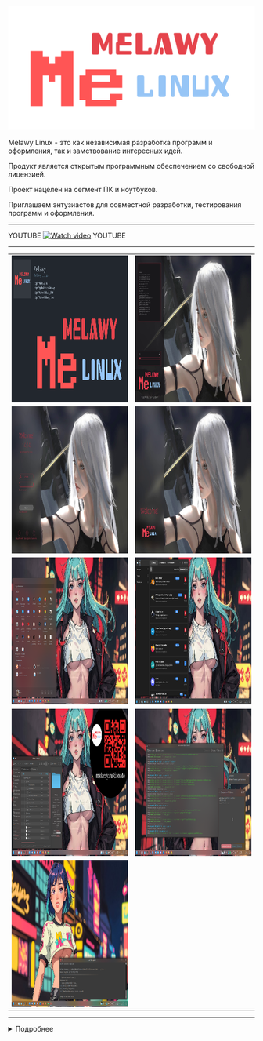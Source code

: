 ![Melawy Linux](/profile/Melawy_Linux_640x320.svg)

Melawy Linux - это как независимая разработка программ и оформления, так и замствование интересных идей. 

Продукт является открытым программным обеспечением со свободной лицензией. 

Проект нацелен на сегмент ПК и ноутбуков. 

Приглашаем энтузиастов для совместной разработки, тестирования программ и оформления.

---

YOUTUBE
[![Watch video](https://i3.ytimg.com/vi/bRNVm1VIxbA/maxresdefault.jpg)](https://www.youtube.com/watch?v=bRNVm1VIxbA)
YOUTUBE

---

<table>
<tr>
  <td>
    <a href="https://github.com/Melawy/.github/raw/main/profile/welcome.png" target="_blank"><img src="https://github.com/Melawy/.github/raw/main/profile/welcome.png" height="300"></a>
  </td>
  <td>
    <a href="https://github.com/Melawy/.github/raw/main/profile/slide1.png" target="_blank"><img src="https://github.com/Melawy/.github/raw/main/profile/slide1.png" height="300"></a>
  </td>
</tr>
<tr>
  <td>
    <a href="https://github.com/Melawy/.github/raw/main/profile/slide2.png" target="_blank"><img src="https://github.com/Melawy/.github/raw/main/profile/slide2.png" height="300"></a>
  </td>
  <td>
    <a href="https://github.com/Melawy/.github/raw/main/profile/slide3.png" target="_blank"><img src="https://github.com/Melawy/.github/raw/main/profile/slide3.png" height="300"></a>
  </td>
</tr>
<tr>
  <td>
    <a href="https://github.com/Melawy/.github/raw/main/profile/slide4.png" target="_blank"><img src="https://github.com/Melawy/.github/raw/main/profile/slide4.png" height="300"></a>
  </td>
  <td>
    <a href="https://github.com/Melawy/.github/raw/main/profile/slide5.png" target="_blank"><img src="https://github.com/Melawy/.github/raw/main/profile/slide5.png" height="300"></a>
  </td>
</tr>
<tr>
  <td>
    <a href="https://github.com/Melawy/.github/raw/main/profile/slide6.png" target="_blank"><img src="https://github.com/Melawy/.github/raw/main/profile/slide6.png" height="300"></a>
  </td>
  <td>
    <a href="https://github.com/Melawy/.github/raw/main/profile/slide7.png" target="_blank"><img src="https://github.com/Melawy/.github/raw/main/profile/slide7.png" height="300"></a>
  </td>
</tr>
<tr>
  <td>
    <a href="https://github.com/Melawy/.github/raw/main/profile/slide8.png" target="_blank"><img src="https://github.com/Melawy/.github/raw/main/profile/slide8.png" height="300"></a>
  </td>
  <td>
  </td>
</tr>
</table>

---
<details>
  <summary>Подробнее</summary>

<hr>
  
Melawy Linux использует в качестве основы Arch Linux, сборку через ArchISO, установку через Calamares. 

Репозитории: 
- melawy
- melawy-3party
- core
- extra
- community
- multilib
- arcolinux_repo
- arcolinux_repo_xlarge
- arcolinux_repo_3party
- chaotic

Не используются специфичные для ArcoLinux программы и оформление.

Системные компоненты: 
- refind
- btrfs
- efi
- vmlinuz + initrd
- ukify
- dracut
- systemd 253+
- timeshift
- plymouth
- sddm
- kde
- pipewire

Пакетные менеджеры: 
- pacman
- pamac
- octopi
- paru
- yay

Обновление зеркал пакетов: 
- Reflector

Стандартный набор программ: 
- FreeOffice
- LibreOffice
- OnlyOffice
- Firefox
- Firefox Dev
- Chrome
- Telegram
- Discord
- VS Code
- Zoom
- Skype
- KeePassXC
- YandexDisk
- AnyDesk

Графические редакторы: 
- Gimp
- InkScape
- Krita

Мультимедиа: 
- ObsStudio with Browser support
- Haruna
- Vlc
- Mpv
- Elisa
- Audacious
- Audacity
- Avidemux

Почта: 
- Mailspring
- Thunderbird

При необходимости можно установить:
- Brave
- Opera
- WhatsApp
</details>
